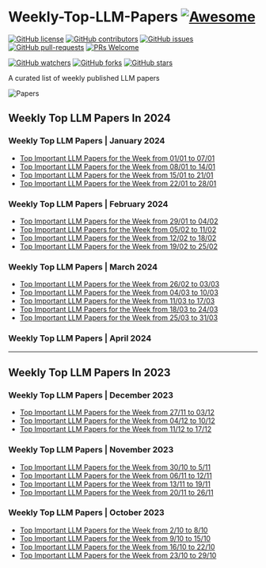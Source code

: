 # Weekly-Top-LLM-Papers  [![Awesome](https://awesome.re/badge.svg)](https://awesome.re)

[![GitHub license](https://img.shields.io/github/license/youssefHosni/Weekly-Top-LLM-Papers.svg)](https://github.com/youssefHosni/Weekly-Top-LLM-Papers/blob/master/LICENSE)
[![GitHub contributors](https://img.shields.io/github/contributors/youssefHosni/Weekly-Top-LLM-Papers.svg)](https://GitHub.com/youssefHosni/Weekly-Top-LLM-Papers/graphs/contributors/)
[![GitHub issues](https://img.shields.io/github/issues/youssefHosni/Weekly-Top-LLM-Papers.svg)](https://GitHub.com/youssefHosni/Weekly-Top-LLM-Papers/issues/)
[![GitHub pull-requests](https://img.shields.io/github/issues-pr/youssefHosni/Weekly-Top-LLM-Papers.svg)](https://GitHub.com/youssefHosni/Weekly-Top-LLM-Papers/pulls/)
[![PRs Welcome](https://img.shields.io/badge/PRs-welcome-brightgreen.svg?style=flat-square)](http://makeapullrequest.com)

[![GitHub watchers](https://img.shields.io/github/watchers/youssefHosni/Weekly-Awsome-LLM-Papers.svg?style=social&label=Watch)](https://GitHub.com/youssefHosni/Weekly-Awsome-LLM-Papers/watchers/)
[![GitHub forks](https://img.shields.io/github/forks/youssefHosni/Weekly-Awsome-LLM-Papers.svg?style=social&label=Fork)](https://GitHub.com/youssefHosni/Weekly-Awsome-LLM-Papers/network/)
[![GitHub stars](https://img.shields.io/github/stars/youssefHosni/Weekly-Awsome-LLM-Papers.svg?style=social&label=Star)](https://GitHub.com/youssefHosni/Weekly-Awsome-LLM-Papers/stargazers/)

A curated list of weekly published LLM papers 

![Papers](https://github.com/youssefHosni/Weekly-Awsome-LLM-Papers/assets/72076328/3145f37c-d069-4d1e-b76b-e27f9159e008)


## Weekly Top LLM Papers In 2024 ## 
### Weekly Top LLM Papers | January 2024 ###
* [Top Important LLM Papers for the Week from 01/01 to 07/01](https://yousefhosni.medium.com/top-important-llm-papers-for-the-week-from-01-01-to-07-01-4e3be08ac69b?sk=e6ec0d6cafd26df5c62956af4b19d56b)
* [Top Important LLM Papers for the Week from 08/01 to 14/01](https://medium.com/towards-artificial-intelligence/top-important-llm-papers-for-the-week-from-08-01-to-14-01-a88919c0e392?sk=6aff2f938aa9e9dfefdd342d90cb4cce)
* [Top Important LLM Papers for the Week from 15/01 to 21/01](https://pub.towardsai.net/top-important-computer-vision-papers-for-the-week-from-15-01-to-21-01-251fb0654d2f?sk=0c132cd77f7a3b893bb75712bc15abc3)
* [Top Important LLM Papers for the Week from 22/01 to 28/01](https://medium.com/@yousefhosni/top-important-llm-papers-for-the-week-from-22-01-to-28-01-fb05603c1100?sk=f50bf246ead76794ae91cfb1762fc663)

### Weekly Top LLM Papers | February 2024 ###
* [Top Important LLM Papers for the Week from 29/01 to 04/02](https://yousefhosni.medium.com/top-important-llm-papers-for-the-week-from-29-01-to-04-02-503f878619dc?sk=4c9f4fdafabd4dbdf20ac322e3be9ce5)
* [Top Important LLM Papers for the Week from 05/02 to 11/02](https://medium.com/gitconnected/top-important-llm-papers-for-the-week-from-05-02-to-11-02-f200c6095c9e?sk=1c7e2a79c6868f6be967fe11e6ce7390)
* [Top Important LLM Papers for the Week from 12/02 to 18/02](https://medium.com/towards-artificial-intelligence/top-important-llm-papers-for-the-week-from-12-02-to-18-02-9d97c9c3efb5?sk=5fd9987d4f0eebe47f5562c1a7682867)
* [Top Important LLM Papers for the Week from 19/02 to 25/02](https://medium.com/towards-artificial-intelligence/top-important-llm-papers-for-the-week-from-19-02-to-25-02-6b31c9c860f5?sk=e42dd38e57a441f0085235b89040089e)


### Weekly Top LLM Papers | March 2024 ###
* [Top Important LLM Papers for the Week from 26/02 to 03/03](https://medium.com/towards-artificial-intelligence/top-important-llm-papers-for-the-week-from-19-02-to-25-02-25af1912ca1b?sk=fd0c09ad2d1c0abd70f93bcb7ef6e338)
* [Top Important LLM Papers for the Week from 04/03 to 10/03](https://medium.com/towards-artificial-intelligence/top-important-llm-papers-for-the-week-from-04-03-to-10-03-5668a9bb2367?sk=e564681ca1ad898d99cf13d7547d8619)
* [Top Important LLM Papers for the Week from 11/03 to 17/03](https://medium.com/towards-artificial-intelligence/top-important-llm-papers-for-the-week-from-11-03-to-17-03-153a929ab893?sk=6ca6a1866788feebb57f2a6346f73b79)
* [Top Important LLM Papers for the Week from 18/03 to 24/03](https://medium.com/towards-artificial-intelligence/top-important-llm-papers-for-the-week-from-18-03-to-24-03-42b3b172ffe3?sk=b0a097775a2f3ab859394f27c20c27c5)
* [Top Important LLM Papers for the Week from 25/03 to 31/03]()

### Weekly Top LLM Papers | April 2024 ###

-------------------------
  
## Weekly Top LLM Papers In 2023 ## 

### Weekly Top LLM Papers | December 2023 ###
* [Top Important LLM Papers for the Week from 27/11 to 03/12](https://pub.towardsai.net/top-important-llm-papers-for-the-week-from-27-11-to-03-12-31f445d3efce?sk=f729b2ea9ccb3cbca6c08fab45fed358)
* [Top Important LLM Papers for the Week from 04/12 to 10/12](https://medium.com/towards-artificial-intelligence/top-important-llm-papers-for-the-week-from-04-12-to-10-12-8e7e72f85fb5?sk=0da267bcc0a0df4a278e97dd44b934ec)
* [Top Important LLM Papers for the Week from 11/12 to 17/12](https://medium.com/towards-artificial-intelligence/top-important-llm-papers-for-the-week-from-18-12-to-24-12-f804ea672b0e?sk=4b90240a5bacbb558bed5838145970dc)

### Weekly Top LLM Papers | November 2023 ###
* [Top Important LLM Papers for the Week from 30/10 to 5/11](https://pub.towardsai.net/top-important-llm-papers-for-the-week-from-30-10-to-5-11-e0af10a8b7fe?sk=03724f65d62457ce7a0fa57172988c32)
* [Top Important LLM Papers for the Week from 06/11 to 12/11](https://pub.towardsai.net/top-important-llm-papers-for-the-week-from-06-11-to-12-11-f9968bd8edbf?sk=db55eee1288ff1fc52ebbf0a9e0c989b)
* [Top Important LLM Papers for the Week from 13/11 to 19/11](https://pub.towardsai.net/top-important-llm-papers-for-the-week-from-13-11-to-19-11-15656b84d596?sk=10ddd2e0a95d97fdd9db94fe944931d0)
* [Top Important LLM Papers for the Week from 20/11 to 26/11](https://medium.com/towards-artificial-intelligence/top-important-llm-papers-for-the-week-from-20-11-to-26-11-15c07125e198?sk=fa5be3e825f1bd83f3710bcf17edd7c5)

### Weekly Top LLM Papers | October 2023 ###
* [Top Important LLM Papers for the Week from 2/10 to 8/10](https://pub.towardsai.net/top-important-llm-papers-for-the-week-from-2-10-to-8-10-123d0a4ee95e?sk=b4d9cb352c77b32874951b7817bd2f60)
* [Top Important LLM Papers for the Week from 9/10 to 15/10](https://pub.towardsai.net/top-important-llm-papers-for-the-week-from-9-10-to-15-10-5f995aa6043c?sk=2899df563da5e4dce439dccd825a1b31)
* [Top Important LLM Papers for the Week from 16/10 to 22/10](https://pub.towardsai.net/top-important-llm-papers-for-the-week-from-16-10-to-22-10-229705acae3c?sk=70da3e865061a4239dea6a07ff8727d0)
* [Top Important LLM Papers for the Week from 23/10 to 29/10](https://pub.towardsai.net/top-important-llm-papers-for-the-week-from-23-10-to-29-10-294859da8325?sk=e8210ab687c8e14d359c2b37ef9898ad)

